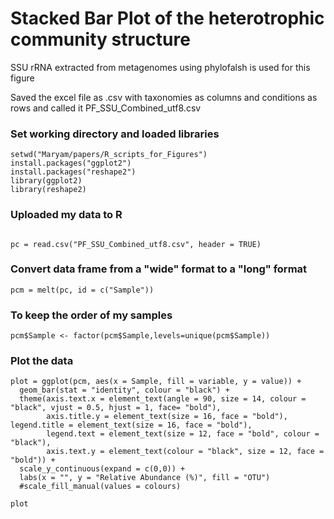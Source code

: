 # Stacked Bar Plot of the heterotrophic community structure 
SSU rRNA extracted from metagenomes using phylofalsh is used for this figure

Saved the excel file as .csv with taxonomies as columns and conditions as rows and called it PF_SSU_Combined_utf8.csv

### Set working directory and loaded libraries 

```
setwd("Maryam/papers/R_scripts_for_Figures")
install.packages("ggplot2")
install.packages("reshape2")
library(ggplot2)
library(reshape2)

```
### Uploaded my data to R
```

pc = read.csv("PF_SSU_Combined_utf8.csv", header = TRUE)

```

### Convert data frame from a "wide" format to a "long" format
```
pcm = melt(pc, id = c("Sample"))
```


### To keep the order of my samples
```
pcm$Sample <- factor(pcm$Sample,levels=unique(pcm$Sample))
```
### Plot the data

```
plot = ggplot(pcm, aes(x = Sample, fill = variable, y = value)) + 
  geom_bar(stat = "identity", colour = "black") + 
  theme(axis.text.x = element_text(angle = 90, size = 14, colour = "black", vjust = 0.5, hjust = 1, face= "bold"), 
        axis.title.y = element_text(size = 16, face = "bold"), legend.title = element_text(size = 16, face = "bold"), 
        legend.text = element_text(size = 12, face = "bold", colour = "black"), 
        axis.text.y = element_text(colour = "black", size = 12, face = "bold")) + 
  scale_y_continuous(expand = c(0,0)) + 
  labs(x = "", y = "Relative Abundance (%)", fill = "OTU") 
  #scale_fill_manual(values = colours)

plot

```
